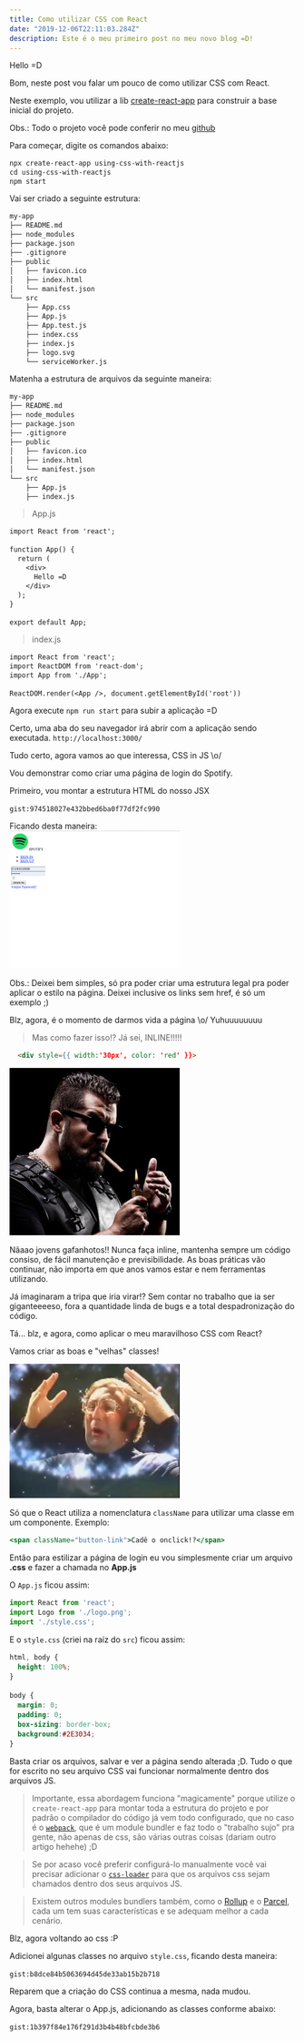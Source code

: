 ```yaml
---
title: Como utilizar CSS com React
date: "2019-12-06T22:11:03.284Z"
description: Este é o meu primeiro post no meu novo blog =D!
---
```


Hello =D

Bom, neste post vou falar um pouco de como utilizar CSS com React.

Neste exemplo, vou utilizar a lib [create-react-app](https://github.com/facebook/create-react-app) para construir a base inicial do projeto.

Obs.: Todo o projeto você pode conferir no meu [github](https://github.com/Tautorn/using-css-with-reactjs)

Para começar, digite os comandos abaixo:

```shell
npx create-react-app using-css-with-reactjs
cd using-css-with-reactjs
npm start

```

Vai ser criado a seguinte estrutura:

```shell
my-app
├── README.md
├── node_modules
├── package.json
├── .gitignore
├── public
│   ├── favicon.ico
│   ├── index.html
│   └── manifest.json
└── src
    ├── App.css
    ├── App.js
    ├── App.test.js
    ├── index.css
    ├── index.js
    ├── logo.svg
    └── serviceWorker.js
```

Matenha a estrutura de arquivos da seguinte maneira:


```shell
my-app
├── README.md
├── node_modules
├── package.json
├── .gitignore
├── public
│   ├── favicon.ico
│   ├── index.html
│   └── manifest.json
└── src
    ├── App.js
    ├── index.js
```

> App.js

```
import React from 'react';

function App() {
  return (
    <div>
      Hello =D
    </div>
  );
}

export default App;

```

> index.js

```
import React from 'react';
import ReactDOM from 'react-dom';
import App from './App';

ReactDOM.render(<App />, document.getElementById('root'))
```

Agora execute `npm run start` para subir a aplicação =D

Certo, uma aba do seu navegador irá abrir com a aplicação sendo executada. 
`http://localhost:3000/`

Tudo certo, agora vamos ao que interessa, CSS in JS \o/

Vou demonstrar como criar uma página de login do Spotify.

Primeiro, vou montar a estrutura HTML do nosso JSX

`gist:974518027e432bbed6ba0f77df2fc990`

Ficando desta maneira: 
<br />
<img src="./init-01.png" width="300px">

Obs.: Deixei bem simples, só pra poder criar uma estrutura legal pra poder aplicar o estilo na página. Deixei inclusive os links sem href, é só um exemplo ;)

Blz, agora, é o momento de darmos vida a página \o/ 
Yuhuuuuuuuu

> Mas como fazer isso!? Já sei, INLINE!!!!!
```html
  <div style={{ width:'30px', color: 'red' }}>
```

<img src="./badass.png" />

Nãaao jovens gafanhotos!! Nunca faça inline, mantenha sempre um código consiso, de fácil manutenção e previsibilidade. As boas práticas vão continuar, não importa em que anos vamos estar e nem ferramentas utilizando. 

Já imaginaram a tripa que iria virar!? Sem contar no trabalho que ia ser giganteeeeso, fora a quantidade linda de bugs e a total despadronização do código.

Tá... blz, e agora, como aplicar o meu maravilhoso CSS com React? 

Vamos criar as boas e "velhas" classes!

<img src="./explosion-mind.png" />

Só que o React utiliza a nomenclatura `className` para utilizar uma classe em um componente. Exemplo:

```jsx
<span className="button-link">Cadê o onclick!?</span>
```

Então para estilizar a página de login eu vou simplesmente criar um arquivo **.css** e fazer a chamada no **App.js**

O `App.js` ficou assim:

```jsx
import React from 'react';
import Logo from './logo.png';
import './style.css';
```

E o `style.css` (criei na raíz do `src`) ficou assim:

```css
html, body {
  height: 100%;
}

body {
  margin: 0;
  padding: 0;
  box-sizing: border-box;
  background:#2E3034;
}
```

Basta criar os arquivos, salvar e ver a página sendo alterada ;D. Tudo o que for escrito no seu arquivo CSS vai funcionar normalmente dentro dos arquivos JS.

> Importante, essa abordagem funciona "magicamente" porque utilize o `create-react-app` para montar toda a estrutura do projeto e por padrão o compilador do código já vem todo configurado, que no caso é o [`webpack`](https://webpack.js.org/), que é um module bundler e faz todo o "trabalho sujo" pra gente, não apenas de css, são várias outras coisas (dariam outro artigo hehehe) ;D 

> Se por acaso você preferir configurá-lo manualmente você vai precisar adicionar o [`css-loader`](https://github.com/webpack-contrib/css-loader) para que os arquivos css sejam chamados dentro dos seus arquivos JS.

> Existem outros modules bundlers também, como o [Rollup](https://rollupjs.org/guide/en/) e o [Parcel](https://parceljs.org/), cada um tem suas características e se adequam melhor a cada cenário.

Blz, agora voltando ao css :P

Adicionei algunas classes no arquivo `style.css`, ficando desta maneira: 

`gist:b8dce84b5063694d45de33ab15b2b718`

Reparem que a criação do CSS continua a mesma, nada mudou. 

Agora, basta alterar o App.js, adicionando as classes conforme abaixo:

`gist:1b397f84e176f291d3b4b48bfcbde3b6`

